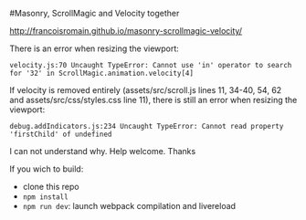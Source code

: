 #Masonry, ScrollMagic and Velocity together

http://francoisromain.github.io/masonry-scrollmagic-velocity/

There is an error when resizing the viewport: 

`velocity.js:70 Uncaught TypeError: Cannot use 'in' operator to search for '32' in ScrollMagic.animation.velocity[4]`

If velocity is removed entirely (assets/src/scroll.js lines 11, 34-40, 54, 62 and assets/src/css/styles.css line 11), there is still an error when resizing the viewport: 

`debug.addIndicators.js:234 Uncaught TypeError: Cannot read property 'firstChild' of undefined`


I can not understand why. Help welcome. Thanks

If you wich to build: 
- clone this repo 
- `npm install` 
- `npm run dev`: launch webpack compilation and livereload
